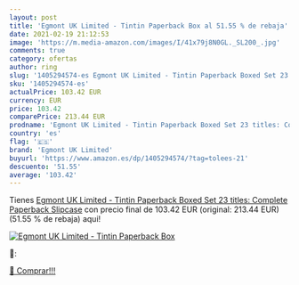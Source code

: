 ```yaml
---
layout: post
title: 'Egmont UK Limited - Tintin Paperback Box al 51.55 % de rebaja'
date: 2021-02-19 21:12:53
image: 'https://m.media-amazon.com/images/I/41x79j8N0GL._SL200_.jpg'
comments: true
category: ofertas
author: ring
slug: '1405294574-es Egmont UK Limited - Tintin Paperback Boxed Set 23 titles:...'
sku: '1405294574-es'
actualPrice: 103.42 EUR
currency: EUR
price: 103.42
comparePrice: 213.44 EUR
prodname: 'Egmont UK Limited - Tintin Paperback Boxed Set 23 titles: Complete Paperback Slipcase'
country: 'es'
flag: '🇪🇸'
brand: 'Egmont UK Limited'
buyurl: 'https://www.amazon.es/dp/1405294574/?tag=tolees-21'
descuento: '51.55'
average: '103.42'
---
```


Tienes [Egmont UK Limited - Tintin Paperback Boxed Set 23 titles: Complete Paperback Slipcase](https://www.amazon.es/dp/1405294574/?tag=tolees-21) con precio final de  103.42 EUR (original: 213.44 EUR) (51.55 %  de rebaja) aqui!

[![Egmont UK Limited - Tintin Paperback Box](https://m.media-amazon.com/images/I/41x79j8N0GL._SL200_.jpg)](https://www.amazon.es/dp/1405294574/?tag=tolees-21)

🔎:


[🛒 Comprar!!!](https://www.amazon.es/dp/1405294574/?tag=tolees-21)
